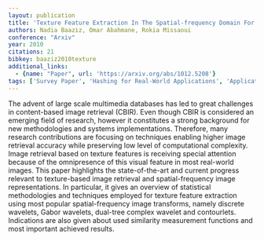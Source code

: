```yaml
---
layout: publication
title: 'Texture Feature Extraction In The Spatial-frequency Domain For Content-based Image Retrieval'
authors: Nadia Baaziz, Omar Abahmane, Rokia Missaoui
conference: "Arxiv"
year: 2010
citations: 21
bibkey: baaziz2010texture
additional_links:
  - {name: "Paper", url: 'https://arxiv.org/abs/1012.5208'}
tags: ['Survey Paper', 'Hashing for Real-World Applications', 'Applications']
---
```

The advent of large scale multimedia databases has led to great challenges in
content-based image retrieval (CBIR). Even though CBIR is considered an
emerging field of research, however it constitutes a strong background for new
methodologies and systems implementations. Therefore, many research
contributions are focusing on techniques enabling higher image retrieval
accuracy while preserving low level of computational complexity. Image
retrieval based on texture features is receiving special attention because of
the omnipresence of this visual feature in most real-world images. This paper
highlights the state-of-the-art and current progress relevant to texture-based
image retrieval and spatial-frequency image representations. In particular, it
gives an overview of statistical methodologies and techniques employed for
texture feature extraction using most popular spatial-frequency image
transforms, namely discrete wavelets, Gabor wavelets, dual-tree complex wavelet
and contourlets. Indications are also given about used similarity measurement
functions and most important achieved results.
